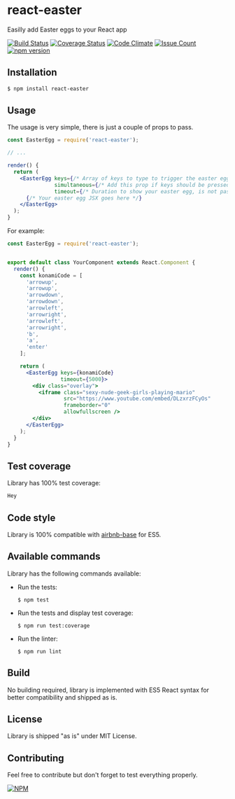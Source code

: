# react-easter

Easilly add Easter eggs to your React app


[![Build Status](https://travis-ci.org/devlato/react-easter.svg?branch=master)](https://travis-ci.org/devlato/react-easter)
[![Coverage Status](https://coveralls.io/repos/github/devlato/react-easter/badge.svg?branch=master)](https://coveralls.io/github/devlato/react-easter?branch=master)
[![Code Climate](https://codeclimate.com/github/devlato/react-easter/badges/gpa.svg)](https://codeclimate.com/github/devlato/react-easter)
[![Issue Count](https://codeclimate.com/github/devlato/react-easter/badges/issue_count.svg)](https://codeclimate.com/github/devlato/react-easter)
[![npm version](https://badge.fury.io/js/react-easter.svg)](https://badge.fury.io/js/react-easter)


## Installation

```sh
$ npm install react-easter
```


## Usage

The usage is very simple, there is just a couple of props to pass.

```jsx
const EasterEgg = require('react-easter');

// ...

render() {
  return (
    <EasterEgg keys={/* Array of keys to type to trigger the easter egg */}
               simultaneous={/* Add this prop if keys should be pressed all together */}
               timeout={/* Duration to show your easter egg, is not passed the easter egg is displayed forever */}>
      {/* Your easter egg JSX goes here */}
    </EasterEgg>
  );
}
```

For example:

```jsx
const EasterEgg = require('react-easter');


export default class YourComponent extends React.Component {
  render() {
    const konamiCode = [
      'arrowup',
      'arrowup',
      'arrowdown',
      'arrowdown',
      'arrowleft',
      'arrowright',
      'arrowleft',
      'arrowright',
      'b',
      'a',
      'enter'
    ];

    return (
      <EasterEgg keys={konamiCode}
                 timeout={5000}>
        <div class="overlay">
          <iframe class="sexy-nude-geek-girls-playing-mario"
                  src="https://www.youtube.com/embed/DLzxrzFCyOs"
                  frameborder="0"
                  allowfullscreen />
        </div>
      </EasterEgg>
    );
  }
}
```


## Test coverage

Library has 100% test coverage:

```sh
Hey
```


## Code style

Library is 100% compatible with [airbnb-base](https://www.npmjs.com/package/eslint-config-airbnb-base) for ES5.


## Available commands

Library has the following commands available:

* Run the tests:

  ```
  $ npm test
  ```

* Run the tests and display test coverage:

  ```
  $ npm run test:coverage
  ```

* Run the linter:

  ```
  $ npm run lint
  ```

## Build

No building required, library is implemented with ES5 React syntax for better compatibility and shipped as is.


## License

Library is shipped "as is" under MIT License.


## Contributing

Feel free to contribute but don't forget to test everything properly.


[![NPM](https://nodei.co/npm/react-easter.png?downloads=true&downloadRank=true&stars=true)](https://nodei.co/npm/react-easter/)
